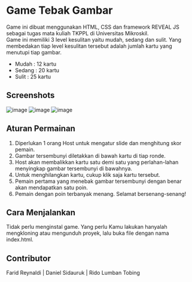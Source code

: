 # Game Tebak Gambar
Game ini dibuat menggunakan HTML, CSS dan framework REVEAL JS sebagai tugas mata kuliah TKPPL di Universitas Mikroskil.\
Game ini memiliki 3 level kesulitan yaitu mudah, sedang dan sulit. Yang membedakan tiap level kesulitan tersebut adalah jumlah kartu yang menutupi tiap gambar.
* Mudah : 12 kartu
* Sedang : 20 kartu
* Sulit : 25 kartu

## Screenshots
![image](https://user-images.githubusercontent.com/89561572/215266325-9b057a8c-c85b-4d90-a725-0fdb73a2f29e.png)
![image](https://user-images.githubusercontent.com/89561572/215266339-71ac14fb-5f68-4011-bf81-6cd8047e8e30.png)
![image](https://user-images.githubusercontent.com/89561572/215266399-8dda68dd-dad7-4dc3-9884-687fd65afd0c.png)

## Aturan Permainan
1. Diperlukan 1 orang Host untuk mengatur slide dan menghitung skor pemain.
2. Gambar tersembunyi diletakkan di bawah kartu di tiap ronde.
3. Host akan membalikkan kartu satu demi satu yang perlahan-lahan menyingkap gambar tersembunyi di bawahnya.
4. Untuk menghilangkan kartu, cukup klik saja kartu tersebut.
5. Pemain pertama yang menebak gambar tersembunyi dengan benar akan mendapatkan satu poin.
6. Pemain dengan poin terbanyak menang. Selamat bersenang-senang!

## Cara Menjalankan
Tidak perlu menginstal game. Yang perlu Kamu lakukan hanyalah mengkloning atau mengunduh proyek, lalu buka file dengan nama index.html.

## Contributor
Farid Reynaldi | Daniel Sidauruk | Rido Lumban Tobing
